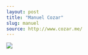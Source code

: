 ```yaml
---
layout: post
title: "Manuel Cozar"
slug: manuel
source: http://www.cozar.me/
---
```


<img src="{{ site.url }}/assets/img/screenshots/manuel.jpg">
